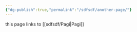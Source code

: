 ```yaml
---
{"dg-publish":true,"permalink":"/sdfsdf/another-page/"}
---
```


this page links to [[sdfsdf/Pagi\|Pagi]]
